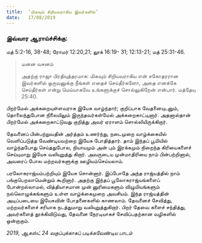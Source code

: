 ```yaml
---
title:  ‘மிகவும் சிறியவராகிய இவர்களில்’
date:   17/08/2019
---
```


### இவ்வார ஆராய்ச்சிக்கு: 
மத் 5:2-16, 38-48; ரோமர் 12:20,21; லூக் 16:19- 31; 12:13-21; மத் 25:31-46.

> <p>மனன வசனம்</p> 
> அதற்கு ராஜா பிரதியுத்தரமாக: மிகவும் சிறியவராகிய என் சகோதரரான இவர்களில் ஒருவனுக்கு நீங்கள் எதைச் செய்தீர்களோ, அதை எனக்கே செய்தீர்கள் என்று மெய்யாகவே உங்களுக்குச் சொல்லுகிறேன் என்பார். மத்தேயு 25:40.

பிறர்மேல் அக்கறையுள்ளவராக இயேசு வாழ்ந்தார்; குறிப்பாக வேதனையுடனும், தொலைந்துபோன நிலையிலும் இருந்தவர்கள்மேல் அக்கறைகாட்டினார். அதனால்தான் பிறர்மேல் அக்கறைகாட்டுவது குறித்து அவர் ஏராளம் சொல்லியிருக்கிறார்.

தேவனைப் பின்பற்றுவதின் அர்த்தம் உணர்ந்து, நடைமுறை வாழ்க்கையில் வெளிப்படுத்த வேண்டியவற்றை இயேசு போதித்தார். தாம் இந்தப் பூமியில் வாழ்ந்தபோது செய்ததுபோல, நியாயமும் அன் பும் இரக்கமும் நிறைந்த கிரியைகளைச் செய்யுமாறு இயேசு வலியுறுத்து கிறார். அவருடைய முன்மாதிரியை நாம் பின்பற்றினால், அவரைப் போல மற்றவர்களுக்கு ஊழியம்செய்யலாம்.

பரலோகராஜ்யம்பற்றியும் இயேசு சொன்னார். இப்போதே அந்த ராஜ்யத்தில் நாம் பங்குபெறலாமென்றும் கூறினார். அதற்கு இந்தப் பூலோகராஜ்யங்களைப் போன்றல்லாமல், வித்தியாசமான முன் னுரிமைகளும் விழுமியங்களும் நல்லொழுக்கங்களும் உள்ள வாழ்க்கைமுறை அவசியம். இந்த ராஜ்யத்தின் அடிப்படையை இயேசுவின் போதனைகளில் காணலாம். தேவனைச் சேவித்து, மற்றவர்களைச் சரியாக நடத்துமாறு வலியுறுத்துகிறார். பிறர் தேவை களைச் சந்தித்து, அவர்களைத் தூக்கிவிடுவது, தேவனை நேரடியாகச் சேவிப்பதற்கான வழிகளில் ஒன்றாகும்.

_2019, ஆகஸ்ட் 24 வகுப்புக்காகப் படிக்கவேண்டிய பாடம்_